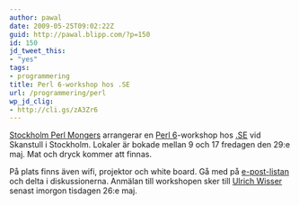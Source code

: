 ```yaml
---
author: pawal
date: 2009-05-25T09:02:22Z
guid: http://pawal.blipp.com/?p=150
id: 150
jd_tweet_this:
- "yes"
tags:
- programmering
title: Perl 6-workshop hos .SE
url: /programmering/perl
wp_jd_clig:
- http://cli.gs/zA3Zr6
---
```


<a href="http://sthlm.pm.org/">Stockholm Perl Mongers</a> arrangerar
en <a href="http://en.wikipedia.org/wiki/Perl_6">Perl 6</a>-workshop
hos <a href="http://www.iis.se/">.SE</a> vid Skanstull i
Stockholm. Lokaler är bokade mellan 9 och 17 fredagen den 29:e
maj. Mat och dryck kommer att finnas.

På plats finns även wifi, projektor och white board. Gå med på <a
href="http://vic20.blipp.com/mailman/listinfo/kameler">e-post-listan</a>
och delta i diskussionerna. Anmälan till workshopen sker till <a
href="mailto:Ulrich.Wisser@iis.se">Ulrich Wisser</a> senast imorgon
tisdagen 26:e maj.